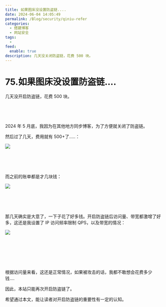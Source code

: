 ```yaml
---
title: 如果图床没设置防盗链....
date: 2024-06-04 14:05:49
permalink: /Blog/security/qiniu-refer
categories:
  - 搭建博客
  - 网站安全
tags:
  - 
feed:
  enable: true
description: 几天没关闭防盗链，花费 500 块。
---
```


# 75.如果图床没设置防盗链....

几天没开启防盗链，花费 500 块。

‍<!-- more -->

‍

2024 年 5 月底，我因为在其他地方同步博客，为了方便就关闭了防盗链。

然后过了几天，费用就有 500+了.....：

​![](https://image.peterjxl.com/blog/image-20240604110616-gq5t2ep.png)​

‍

‍

而之前的账单都是才几块钱：

​![](https://image.peterjxl.com/blog/image-20240604113151-1ssebmg.png)​

‍

‍

那几天确实是大意了，一下子花了好多钱。开启防盗链后访问量、带宽都激增了好多，这还是我设置了 IP 访问频率限制 QPS，以及带宽的情况：

​![](https://image.peterjxl.com/blog/image-20240604114339-dmb7t7a.png)​

‍

‍

‍

根据访问量来看，这还是正常情况，如果被攻击的话，我都不敢想会花费多少钱....

因此，本站只能再次开启防盗链了。

‍希望通过本文，能让读者对开启防盗链的重要性有一定的认知。

‍
